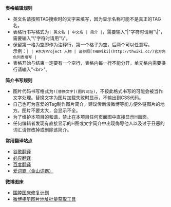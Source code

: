 **表格编辑规则**
* 英文名请按照TAG搜索时的文字来填写，因为显示名称可能不是真正的TAG名。
* 表格行书写格式为`| 英文名 | 中文名 | 简介 |`，需要输入"|"字符时请用"\\\|"，需要输入"\\"字符时请用"\\\\"。
* 保留第一格为空即作为注释行，第一个格子为空，后两个可以任意写。<br>
 示例：`| | ▼东方Project 人物 | 请参照[THBWiki](http://thwiki.cc/)官方角色列表填写 |`
* 表格开始与结束一定要有一个空行，表格内每一行不能分开，单元格内需要换行请输入"\<br\>"。

**简介书写规则**
* 图片代码书写格式为`![替换文字](图片网址)`，不按此格式书写的可能会被当作文字处理。替换文字为图片加载失败时显示，不输出到CSS代码。
* 自己也可为喜爱的Tag制作图片简介，建议传新浪微博等能方便外链图片的地方。图片不要太大，会显示不全。
* 为了维护本项目的和谐，禁止在本项目任何页面图中直接显示H画面。
* 任何编辑者发现有直接显示的H图或文字简介中出现侮辱他人以及过于丑恶的词汇请修改掉或删除该简介。

**常用翻译站点**
* [谷歌翻译](http://translate.google.cn/)
* [必应翻译](http://www.bing.com/translator/)
* [百度翻译](http://fanyi.baidu.com/#auto/zh/)
* [爱词霸（金山词霸）](http://www.iciba.com/)

**微博图床**
* [围脖图床修复计划](http://weibotuchuang.sinaapp.com/)
* [微博相册图片地址批量获取工具](https://greasyfork.org/scripts/18036)